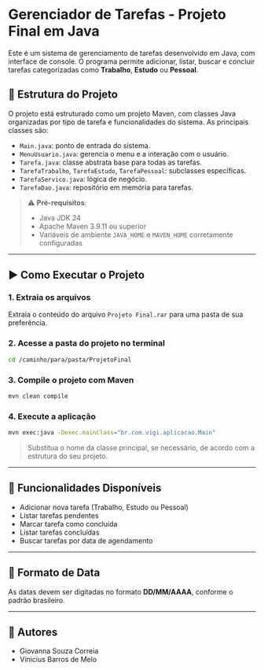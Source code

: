 # Gerenciador de Tarefas - Projeto Final em Java

Este é um sistema de gerenciamento de tarefas desenvolvido em Java, com interface de console. O programa permite adicionar, listar, buscar e concluir tarefas categorizadas como **Trabalho**, **Estudo** ou **Pessoal**.

## 📁 Estrutura do Projeto

O projeto está estruturado como um projeto Maven, com classes Java organizadas por tipo de tarefa e funcionalidades do sistema. As principais classes são:

- `Main.java`: ponto de entrada do sistema.
- `MenuUsuario.java`: gerencia o menu e a interação com o usuário.
- `Tarefa.java`: classe abstrata base para todas as tarefas.
- `TarefaTrabalho`, `TarefaEstudo`, `TarefaPessoal`: subclasses específicas.
- `TarefaServico.java`: lógica de negócio.
- `TarefaDao.java`: repositório em memória para tarefas.

> ⚠️ **Pré-requisitos**:
> - Java JDK 24
> - Apache Maven 3.9.11 ou superior
> - Variáveis de ambiente `JAVA_HOME` e `MAVEN_HOME` corretamente configuradas

---

## ▶️ Como Executar o Projeto

### 1. Extraia os arquivos

Extraia o conteúdo do arquivo `Projeto Final.rar` para uma pasta de sua preferência.

### 2. Acesse a pasta do projeto no terminal

```bash
cd /caminho/para/pasta/ProjetoFinal
```

### 3. Compile o projeto com Maven

```bash
mvn clean compile
```

### 4. Execute a aplicação

```bash
mvn exec:java -Dexec.mainClass="br.com.vigi.aplicacao.Main"
```

> Substitua o nome da classe principal, se necessário, de acordo com a estrutura do seu projeto.

---

## 📌 Funcionalidades Disponíveis

- Adicionar nova tarefa (Trabalho, Estudo ou Pessoal)
- Listar tarefas pendentes
- Marcar tarefa como concluída
- Listar tarefas concluídas
- Buscar tarefas por data de agendamento

---

## 📅 Formato de Data

As datas devem ser digitadas no formato **DD/MM/AAAA**, conforme o padrão brasileiro.

---

## 👥 Autores

- Giovanna Souza Correia
- Vínicius Barros de Melo
